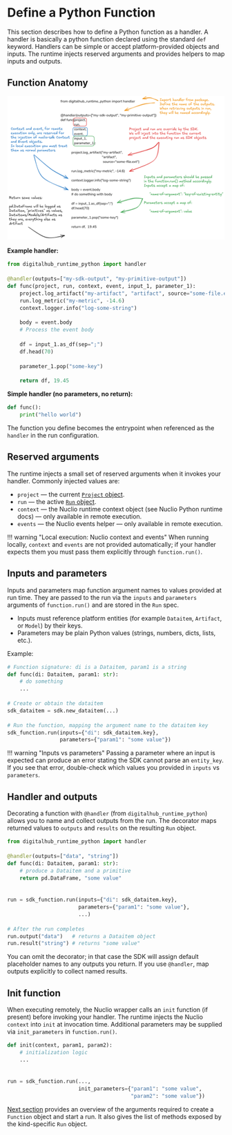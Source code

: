 # Define a Python Function

This section describes how to define a Python function as a handler. A handler is basically a python function declared using the standard `def` keyword. Handlers can be simple or accept platform-provided objects and inputs. The runtime injects reserved arguments and provides helpers to map inputs and outputs.

## Function Anatomy

![Function Diagram](./asset/function.png)

**Example handler:**

```python
from digitalhub_runtime_python import handler

@handler(outputs=["my-sdk-output", "my-primitive-output"])
def func(project, run, context, event, input_1, parameter_1):
    project.log_artifact("my-artifact", "artifact", source="some-file.ext")
    run.log_metric("my-metric", -14.6)
    context.logger.info("log-some-string")

    body = event.body
    # Process the event body

    df = input_1.as_df(sep=";")
    df.head(70)

    parameter_1.pop("some-key")

    return df, 19.45
```

**Simple handler (no parameters, no return):**

```python
def func():
    print("hello world")
```

The function you define becomes the entrypoint when referenced as the `handler` in the run configuration.

## Reserved arguments

The runtime injects a small set of reserved arguments when it invokes your handler. Commonly injected values are:

- `project` — the current [`Project` object](../../objects/project/entity.md).
- `run` — the active [`Run` object](../../objects/run/entity.md).
- `context` — the Nuclio runtime context object (see Nuclio Python runtime docs) — only available in remote execution.
- `events` — the Nuclio events helper — only available in remote execution.

!!! warning "Local execution: Nuclio context and events"
    When running locally, `context` and `events` are not provided automatically; if your handler expects them you must pass them explicitly through `function.run()`.

## Inputs and parameters

Inputs and parameters map function argument names to values provided at run time. They are passed to the run via the `inputs` and `parameters` arguments of `function.run()` and are stored in the `Run` spec.

- Inputs must reference platform entities (for example `Dataitem`, `Artifact`, or `Model`) by their keys.
- Parameters may be plain Python values (strings, numbers, dicts, lists, etc.).

Example:

```python
# Function signature: di is a Dataitem, param1 is a string
def func(di: Dataitem, param1: str):
    # do something
    ...

# Create or obtain the dataitem
sdk_dataitem = sdk.new_dataitem(...)

# Run the function, mapping the argument name to the dataitem key
sdk_function.run(inputs={"di": sdk_dataitem.key},
                 parameters={"param1": "some value"})
```

!!! warning "Inputs vs parameters"
    Passing a parameter where an input is expected can produce an error stating the SDK cannot parse an `entity_key`. If you see that error, double-check which values you provided in `inputs` vs `parameters`.

## Handler and outputs

Decorating a function with `@handler` (from `digitalhub_runtime_python`) allows you to name and collect outputs from the run. The decorator maps returned values to `outputs` and `results` on the resulting `Run` object.

```python
from digitalhub_runtime_python import handler

@handler(outputs=["data", "string"])
def func(di: Dataitem, param1: str):
    # produce a Dataitem and a primitive
    return pd.DataFrame, "some value"


run = sdk_function.run(inputs={"di": sdk_dataitem.key},
                       parameters={"param1": "some value"},
                       ...)

# After the run completes
run.output("data")   # returns a Dataitem object
run.result("string") # returns "some value"
```

You can omit the decorator; in that case the SDK will assign default placeholder names to any outputs you return. If you use `@handler`, map outputs explicitly to collect named results.

## Init function

When executing remotely, the Nuclio wrapper calls an `init` function (if present) before invoking your handler. The runtime injects the Nuclio `context` into `init` at invocation time. Additional parameters may be supplied via `init_parameters` in `function.run()`.

```python
def init(context, param1, param2):
    # initialization logic
    ...


run = sdk_function.run(...,
                       init_parameters={"param1": "some value",
                                        "param2": "some value"})
```

[Next section](execution.md) provides an overview of the arguments required to create a `Function` object and start a run. It also gives the list of methods exposed by the kind-specific `Run` object.
